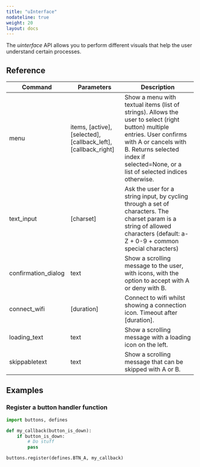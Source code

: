 ```yaml
---
title: "uInterface"
nodateline: true
weight: 20
layout: docs
---
```


The *uinterface* API allows you to perform different visuals that help the user understand certain processes.

## Reference

| Command | Parameters | Description |
| --- | --- | --- |
| menu | items, [active], [selected], [callback_left], [callback_right]  | Show a menu with textual items (list of strings). Allows the user to select (right button) multiple entries. User confirms with A or cancels with B. Returns selected index if selected=None, or a list of selected indices otherwise.|
| text_input | [charset]  | Ask the user for a string input, by cycling through a set of characters. The charset param is a string of allowed characters (default: a-Z + 0-9 + common special characters) |
| confirmation_dialog | text | Show a scrolling message to the user, with icons, with the option to accept with A or deny with B. |
| connect_wifi | [duration] | Connect to wifi whilst showing a connection icon. Timeout after [duration]. |
| loading_text | text | Show a scrolling message with a loading icon on the left. |
| skippabletext | text | Show a scrolling message that can be skipped with A or B. |

## Examples

### Register a button handler function
```python
import buttons, defines

def my_callback(button_is_down):
    if button_is_down:
        # Do stuff
        pass

buttons.register(defines.BTN_A, my_callback)
```